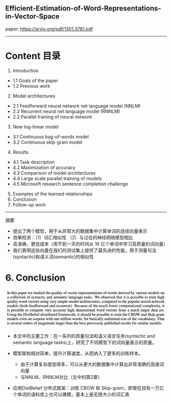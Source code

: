 Efficient-Estimation-of-Word-Representations-in-Vector-Space
---

paper: https://arxiv.org/pdf/1301.3781.pdf

---
# Content 目录
1. Introduction
- 1.1 Goals of the paper
- 1.2 Previous work
2. Model architectures
- 2.1 Feedforward neural network net language model (NNLM)
- 2.2 Recurrent neural net language model (RNNLM)
- 2.3 Parallel training of neural network
3. New log-linear model 
- 3.1 Continuous bag-of-words model
- 3.2 Continuous skip-gram model
4. Results
- 4.1 Task description
- 4.2 Maximization of accuracy
- 4.3 Comparison of model architectures
- 4.4 Large scale parallel training of models
- 4.5 Microsoft research sentence completion challenge
5. Examples of the learned relationships
6. Conclusion
7. Follow-up work

---
摘要
- 提出了两个模型，用于从非常大的数据集中计算单词的连续向量表示
- 效果检测：（1）词汇相似性 （2）与过往的神经网络模型相比
- 高准确、更低成本（用不到一天的时间从 16 亿个单词中学习高质量的词向量）
- 我们表明这些向量在我们的测试集上提供了最先进的性能，用于测量句法(syntactic)和语义词(semantic)的相似性



# 6. Conclusion

![img.png](img.png)
- 本文中的主要工作：在一系列的质量句法和语义语言任务(syntactic and semantic language tasks)上，研究了不同模型下的词向量表示的质量。

- 模型架构相对简单，提升计算速度，从而纳入了更多的训练样本。
    - 由于计算复杂度低得多，可以从更大的数据集中计算出非常准确的高维词向量
    - 与NNLM、RNNLM对比（文中的第2章）
    
- 应用DistBelief 分布式框架：训练 CBOW 和 Skip-gram，即使在具有一万亿个单词的语料库上也可以建模，基本上是无限大小的词汇表




